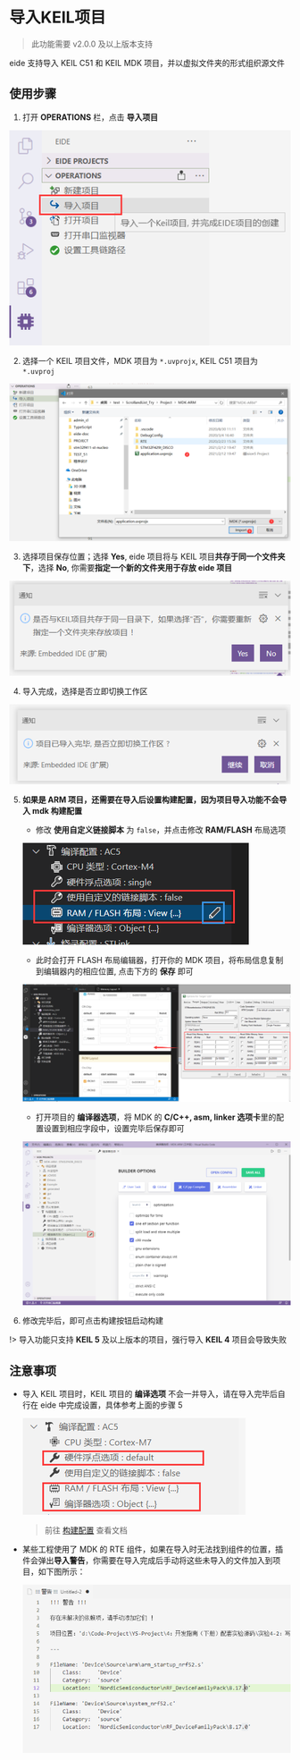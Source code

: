 # 导入KEIL项目

> 此功能需要 v2.0.0 及以上版本支持

eide 支持导入 KEIL C51 和 KEIL MDK 项目，并以虚拟文件夹的形式组织源文件

## 使用步骤

1. 打开 **OPERATIONS** 栏，点击 **导入项目**

  ![import btn](../img/import_prj_btn.png)

2. 选择一个 KEIL 项目文件，MDK 项目为 `*.uvprojx`, KEIL C51 项目为 `*.uvproj`

  ![select keil file](../img/import_sel_file.png)

3. 选择项目保存位置；选择 **Yes**, eide 项目将与 KEIL 项目**共存于同一个文件夹下**，选择 **No**, 你需要**指定一个新的文件夹用于存放 eide 项目**

  ![select save folder](../img/import_sel_save_path.png)

4. 导入完成，选择是否立即切换工作区

  ![switch workspace](../img/import_done.png)

5. **如果是 ARM 项目，还需要在导入后设置构建配置，因为项目导入功能不会导入 mdk 构建配置**
   
   - 修改 **使用自定义链接脚本** 为 `false`，并点击修改 **RAM/FLASH** 布局选项

   ![](../img/import_mod_conf_1.png)

   - 此时会打开 FLASH 布局编辑器，打开你的 MDK 项目，将布局信息复制到编辑器内的相应位置, 点击下方的 **保存** 即可
   
   ![](../img/import_mod_conf_2.png) 

   - 打开项目的 **编译器选项**，将 MDK 的 **C/C++, asm, linker 选项卡**里的配置设置到相应字段中，设置完毕后保存即可

   ![](../img/prj_builder_options.png)

6. 修改完毕后，即可点击构建按钮启动构建

!> 导入功能只支持 **KEIL 5** 及以上版本的项目，强行导入 **KEIL 4** 项目会导致失败

## 注意事项

- 导入 KEIL 项目时，KEIL 项目的 **编译选项** 不会一并导入，请在导入完毕后自行在 eide 中完成设置，具体参考上面的步骤 5

  ![project compiler config](../img/prj_cmp_conf.png)

  > 前往 [构建配置](zh-cn/builder_config?id=编译选项) 查看文档

- 某些工程使用了 MDK 的 RTE 组件，如果在导入时无法找到组件的位置，插件会弹出**导入警告**，你需要在导入完成后手动将这些未导入的文件加入到项目，如下图所示：

  ![](../img/import_warning.png)
